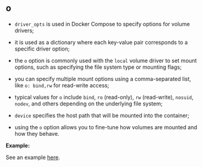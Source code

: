 # `o`

- `driver_opts` is used in Docker Compose to specify options for volume drivers;
- it is used as a dictionary where each key-value pair corresponds to a specific driver option;
- the `o` option is commonly used with the `local` volume driver to set mount options, such as specifying the file system type or mounting flags;


- you can specify multiple mount options using a comma-separated list, like `o: bind,rw` for read-write access;
- typical values for `o` include `bind`, `ro` (read-only), `rw` (read-write), `nosuid`, `nodev`, and others depending on the underlying file system;
- `device` specifies the host path that will be mounted into the container;


- using the `o` option allows you to fine-tune how volumes are mounted and how they behave.

**Example:**

See an example [here](../../type/type.md).
